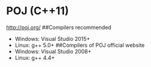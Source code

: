 # **POJ (C++11)**
http://poj.org/
##Compilers recommended
- Windows: Visual Studio 2015+
- Linux: g++ 5.0+
##Compilers of POJ official website
- Windows: Visual Studio 2008+
- Linux: g++ 4.4+








